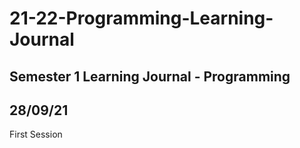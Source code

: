 # 21-22-Programming-Learning-Journal
## Semester 1 Learning Journal - Programming

## 28/09/21
First Session 

